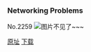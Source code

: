 ### Networking Problems
No.2259
![图片不见了~~~](https://imgs.xkcd.com/comics/networking_problems.png)

[原址](https://xkcd.com//2259) [下载](https://imgs.xkcd.com/comics/networking_problems.png)

